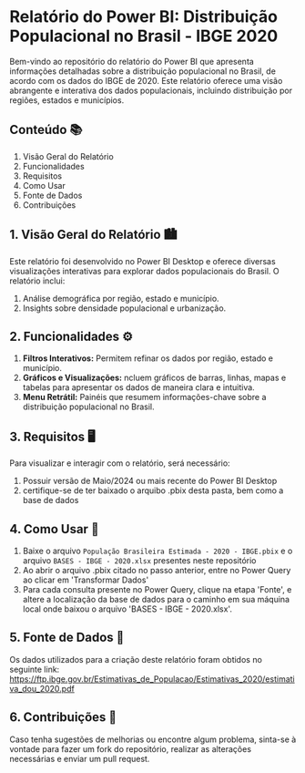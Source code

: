 # Relatório do Power BI: Distribuição Populacional no Brasil - IBGE 2020

Bem-vindo ao repositório do relatório do Power BI que apresenta informações detalhadas sobre a distribuição populacional no Brasil, de acordo com os dados do IBGE de 2020. Este relatório oferece uma visão abrangente e interativa dos dados populacionais, incluindo distribuição por regiões, estados e municípios.

## Conteúdo :books:

1. Visão Geral do Relatório
2. Funcionalidades
3. Requisitos
4. Como Usar
5. Fonte de Dados
6. Contribuições

## 1. Visão Geral do Relatório :cityscape:

Este relatório foi desenvolvido no Power BI Desktop e oferece diversas visualizações interativas para explorar dados populacionais do Brasil. O relatório inclui:

1. Análise demográfica por região, estado e município.
2. Insights sobre densidade populacional e urbanização.

## 2. Funcionalidades :gear:

1. **Filtros Interativos:** Permitem refinar os dados por região, estado e município.
2. **Gráficos e Visualizações:** ncluem gráficos de barras, linhas, mapas e tabelas para apresentar os dados de maneira clara e intuitiva.
3. **Menu Retrátil:** Painéis que resumem informações-chave sobre a distribuição populacional no Brasil.

## 3. Requisitos :desktop_computer:

Para visualizar e interagir com o relatório, será necessário:

1. Possuir versão de Maio/2024 ou mais recente do Power BI Desktop
2. certifique-se de ter baixado o arquibo .pbix desta pasta, bem como a base de dados

## 4. Como Usar :file_folder:

1. Baixe o arquivo `População Brasileira Estimada - 2020 - IBGE.pbix` e o arquivo `BASES - IBGE - 2020.xlsx` presentes neste repositório
2. Ao abrir o arquivo .pbix citado no passo anterior, entre no Power Query ao clicar em 'Transformar Dados'
3. Para cada consulta presente no Power Query, clique na etapa 'Fonte', e altere a localização da base de dados para o caminho em sua máquina local onde baixou o arquivo 'BASES - IBGE - 2020.xlsx'.

## 5. Fonte de Dados :link:

Os dados utilizados para a criação deste relatório foram obtidos no seguinte link: https://ftp.ibge.gov.br/Estimativas_de_Populacao/Estimativas_2020/estimativa_dou_2020.pdf

## 6. Contribuições :handshake:

Caso tenha sugestões de melhorias ou encontre algum problema, sinta-se à vontade para fazer um fork do repositório, realizar as alterações necessárias e enviar um pull request.
